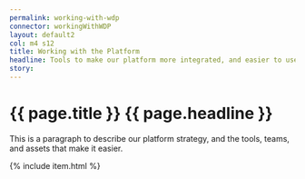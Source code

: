 ```yaml
---
permalink: working-with-wdp
connector: workingWithWDP
layout: default2
col: m4 s12
title: Working with the Platform
headline: Tools to make our platform more integrated, and easier to use.
story: 
---
```


# <span>{{ page.title }}</span> {{ page.headline }}

This is a paragraph to describe our platform strategy, and the tools, teams, and assets that make it easier.

{% include item.html %}



